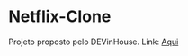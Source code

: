 # Netflix-Clone

Projeto proposto pelo DEVinHouse.
Link: [Aqui](https://guilxp.github.io/Netflix-Clone/)
